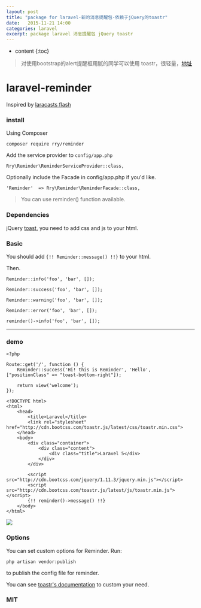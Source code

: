 ```yaml
---
layout: post
title: "package for laravel-新的消息提醒包-依赖于jQuery的toastr"
date:   2015-11-21 14:00
categories: laravel
excerpt: package laravel 消息提醒包 jQuery toastr
---
```


* content
{:toc}

> 对使用bootstrap的alert提醒框用腻的同学可以使用 toastr，很轻量，[地址](https://github.com/RryLee/laravel-reminder)

# laravel-reminder

Inspired by [laracasts flash](https://github.com/laracasts/flash)

### install

Using Composer

    composer require rry/reminder

Add the service provider to `config/app.php`

    Rry\Reminder\ReminderServiceProvider::class,

Optionally include the Facade in config/app.php if you'd like.

    'Reminder'  => Rry\Reminder\ReminderFacade::class,

> You can use reminder() function available.

### Dependencies

jQuery [toast](https://github.com/CodeSeven/toastr), you need to add css and js to your html.

### Basic

You should add `{!! Reminder::message() !!}` to your html.

Then.

    Reminder::info('foo', 'bar', []);

    Reminder::success('foo', 'bar', []);

    Reminder::warning('foo', 'bar', []);

    Reminder::error('foo', 'bar', []);

    reminder()->info('foo', 'bar', []);
    
---

### demo

    <?php
    
    Route::get('/', function () {
        Reminder::success('Hi! this is Reminder', 'Hello', ["positionClass" => "toast-bottom-right"]);
    
        return view('welcome');
    });

    <!DOCTYPE html>
    <html>
        <head>
            <title>Laravel</title>
            <link rel="stylesheet" href="http://cdn.bootcss.com/toastr.js/latest/css/toastr.min.css">
        </head>
        <body>
            <div class="container">
                <div class="content">
                    <div class="title">Laravel 5</div>
                </div>
            </div>
    
            <script src="http://cdn.bootcss.com/jquery/1.11.3/jquery.min.js"></script>
            <script src="http://cdn.bootcss.com/toastr.js/latest/js/toastr.min.js"></script>
            {!! reminder()->message() !!}
        </body>
    </html>

![](http://ww3.sinaimg.cn/mw690/baa3278fgw1ey7ky56nbgj20n60fuaav.jpg)

### Options

You can set custom options for Reminder. Run:

    php artisan vendor:publish

to publish the config file for reminder.

You can see [toastr's documentation](http://codeseven.github.io/toastr/demo.html) to custom your need.

### MIT
